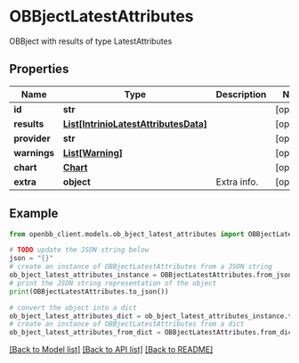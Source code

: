 # OBBjectLatestAttributes

OBBject with results of type LatestAttributes

## Properties

Name | Type | Description | Notes
------------ | ------------- | ------------- | -------------
**id** | **str** |  | [optional] 
**results** | [**List[IntrinioLatestAttributesData]**](IntrinioLatestAttributesData.md) |  | [optional] 
**provider** | **str** |  | [optional] 
**warnings** | [**List[Warning]**](Warning.md) |  | [optional] 
**chart** | [**Chart**](Chart.md) |  | [optional] 
**extra** | **object** | Extra info. | [optional] 

## Example

```python
from openbb_client.models.ob_bject_latest_attributes import OBBjectLatestAttributes

# TODO update the JSON string below
json = "{}"
# create an instance of OBBjectLatestAttributes from a JSON string
ob_bject_latest_attributes_instance = OBBjectLatestAttributes.from_json(json)
# print the JSON string representation of the object
print(OBBjectLatestAttributes.to_json())

# convert the object into a dict
ob_bject_latest_attributes_dict = ob_bject_latest_attributes_instance.to_dict()
# create an instance of OBBjectLatestAttributes from a dict
ob_bject_latest_attributes_from_dict = OBBjectLatestAttributes.from_dict(ob_bject_latest_attributes_dict)
```
[[Back to Model list]](../README.md#documentation-for-models) [[Back to API list]](../README.md#documentation-for-api-endpoints) [[Back to README]](../README.md)


